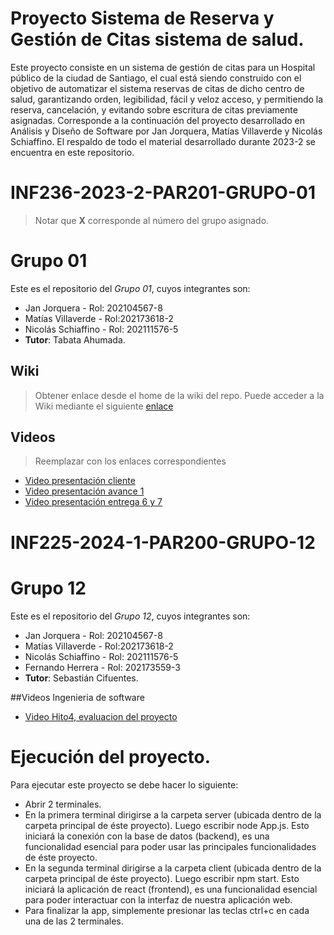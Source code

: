 # Proyecto Sistema de Reserva y Gestión de Citas sistema de salud.

Este proyecto consiste en un sistema de gestión de citas para un Hospital público de la ciudad de Santiago, el cual está siendo construido con el objetivo de automatizar el sistema reservas de citas de dicho centro de salud, garantizando orden, legibilidad, fácil y veloz acceso, y permitiendo la reserva, cancelación, y evitando sobre escritura de citas previamente asignadas. Corresponde a la continuación del proyecto desarrollado en Análisis y Diseño de Software por Jan Jorquera, Matías Villaverde y Nicolás Schiaffino. El respaldo de todo el material desarrollado durante 2023-2 se encuentra en este repositorio.


# INF236-2023-2-PAR201-GRUPO-01
> Notar que **X** corresponde al número del grupo asignado.

# Grupo 01
Este es el repositorio del *Grupo 01*, cuyos integrantes son:

* Jan Jorquera - Rol: 202104567-8
* Matías Villaverde - Rol:202173618-2
* Nicolás Schiaffino - Rol: 202111576-5
* **Tutor**: Tabata Ahumada.

## Wiki

> Obtener enlace desde el home de la wiki del repo.
Puede acceder a la Wiki mediante el siguiente [enlace](https://github.com/Tabby2109/INF236-2023-2-PAR201-GRUPO-01/wiki)

## Videos

> Reemplazar con los enlaces correspondientes

* [Video presentación cliente](https://www.youtube.com/watch?v=8-77skNr9HE)
* [Video presentación avance 1](https://youtu.be/NQQ-IRNuduo)
* [Video presentación entrega 6 y 7](https://youtu.be/e6HoZtsaeAI)

# INF225-2024-1-PAR200-GRUPO-12

# Grupo 12
Este es el repositorio del *Grupo 12*, cuyos integrantes son:

* Jan Jorquera - Rol: 202104567-8
* Matías Villaverde - Rol:202173618-2
* Nicolás Schiaffino - Rol: 202111576-5
* Fernando Herrera - Rol: 202173559-3
* **Tutor**: Sebastián Cifuentes.

##Videos Ingenieria de software
* [Video Hito4, evaluacion del proyecto](https://youtu.be/g3yWB4qwfu0)

# Ejecución del proyecto.

Para ejecutar este proyecto se debe hacer lo siguiente:

* Abrir 2 terminales.
* En la primera terminal dirigirse a la carpeta server (ubicada dentro de la carpeta principal de éste proyecto). Luego escribir node App.js. Esto iniciará la conexión con la base de datos (backend), es una funcionalidad esencial para poder usar las principales funcionalidades de éste proyecto.
* En la segunda terminal dirigirse a la carpeta client (ubicada dentro de la carpeta principal de éste proyecto). Luego escribir npm start. Esto iniciará la aplicación de react (frontend), es una funcionalidad esencial para poder interactuar con la interfaz de nuestra aplicación web.
* Para finalizar la app, simplemente presionar las teclas ctrl+c en cada una de las 2 terminales.

